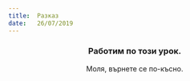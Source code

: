 ```yaml
---
title:  Разказ
date:   26/07/2019
---
```


### <center>Работим по този урок.</center>
<center>Моля, върнете се по-късно.</center>